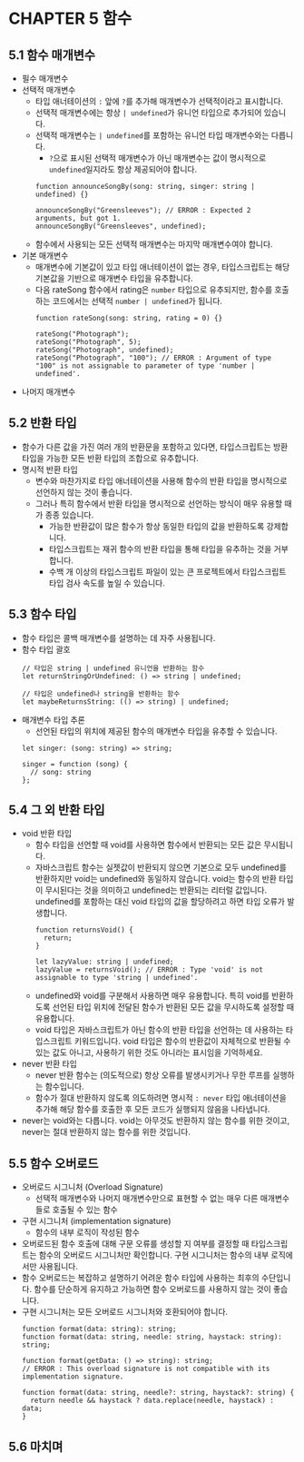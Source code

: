 # CHAPTER 5 함수

## 5.1 함수 매개변수

- 필수 매개변수
- 선택적 매개변수
  - 타입 애너테이션의 `:` 앞에 `?`를 추가해 매개변수가 선택적이라고 표시합니다.
  - 선택적 매개변수에는 항상 `| undefined`가 유니언 타입으로 추가되어 있습니다.
  - 선택적 매개변수는 `| undefined`를 포함하는 유니언 타입 매개변수와는 다릅니다.
    - `?`으로 표시된 선택적 매개변수가 아닌 매개변수는 값이 명시적으로 `undefined`일지라도 항상 제공되어야 합니다.
    ```tsx
    function announceSongBy(song: string, singer: string | undefined) {}

    announceSongBy("Greensleeves"); // ERROR : Expected 2 arguments, but got 1.
    announceSongBy("Greensleeves", undefined);
    ```
  - 함수에서 사용되는 모든 선택적 매개변수는 마지막 매개변수여야 합니다.
- 기본 매개변수
  - 매개변수에 기본값이 있고 타입 애너테이션이 없는 경우, 타입스크립트는 해당 기본값을 기반으로 매개변수 타입을 유추합니다.
  - 다음 rateSong 함수에서 rating은 `number` 타입으로 유추되지만, 함수를 호출하는 코드에서는 선택적 `number | undefined`가 됩니다.
    ```tsx
    function rateSong(song: string, rating = 0) {}

    rateSong("Photograph");
    rateSong("Photograph", 5);
    rateSong("Photograph", undefined);
    rateSong("Photograph", "100"); // ERROR : Argument of type "100" is not assignable to parameter of type 'number | undefined'.
    ```
- 나머지 매개변수

## 5.2 반환 타입

- 함수가 다른 값을 가진 여러 개의 반환문을 포함하고 있다면, 타입스크립트는 방환 타입을 가능한 모든 반환 타입의 조합으로 유추합니다.
- 명시적 반환 타입
  - 변수와 마찬가지로 타입 애너테이션을 사용해 함수의 반환 타입을 명시적으로 선언하지 않는 것이 좋습니다.
  - 그러나 특히 함수에서 반환 타입을 명시적으로 선언하는 방식이 매우 유용할 때가 종종 있습니다.
    - 가능한 반환값이 많은 함수가 항상 동일한 타입의 값을 반환하도록 강제합니다.
    - 타입스크립트는 재귀 함수의 반환 타입을 통해 타입을 유추하는 것을 거부합니다.
    - 수백 개 이상의 타입스크립트 파일이 있는 큰 프로젝트에서 타입스크립트 타입 검사 속도를 높일 수 있습니다.

## 5.3 함수 타입

- 함수 타입은 콜백 매개변수를 설명하는 데 자주 사용됩니다.
- 함수 타입 괄호
  ```tsx
  // 타입은 string | undefined 유니언을 반환하는 함수
  let returnStringOrUndefined: () => string | undefined;

  // 타입은 undefined나 string을 반환하는 함수
  let maybeReturnsString: (() => string) | undefined;
  ```
- 매개변수 타입 추론
  - 선언된 타입의 위치에 제공된 함수의 매개변수 타입을 유추할 수 있습니다.
  ```tsx
  let singer: (song: string) => string;

  singer = function (song) {
    // song: string
  };
  ```

## 5.4 그 외 반환 타입

- void 반환 타입
  - 함수 타입을 선언할 때 void를 사용하면 함수에서 반환되는 모든 값은 무시됩니다.
  - 자바스크립트 함수는 실젯값이 반환되지 않으면 기본으로 모두 undefined를 반환하지만 void는 undefined와 동일하지 않습니다. void는 함수의 반환 타입이 무시된다는 것을 의미하고 undefined는 반환되는 리터럴 값입니다. undefined를 포함하는 대신 void 타입의 값을 할당하려고 하면 타입 오류가 발생합니다.
    ```tsx
    function returnsVoid() {
      return;
    }

    let lazyValue: string | undefined;
    lazyValue = returnsVoid(); // ERROR : Type 'void' is not assignable to type 'string | undefined'.
    ```
  - undefined와 void를 구분해서 사용하면 매우 유용합니다. 특히 void를 반환하도록 선언된 타입 위치에 전달된 함수가 반환된 모든 값을 무시하도록 설정할 때 유용합니다.
  - void 타입은 자바스크립트가 아닌 함수의 반환 타입을 선언하는 데 사용하는 타입스크립트 키워드입니다. void 타입은 함수의 반환값이 자체적으로 반환될 수 있는 값도 아니고, 사용하기 위한 것도 아니라는 표시임을 기억하세요.
- never 반환 타입
  - never 반환 함수는 (의도적으로) 항상 오류를 발생시키거나 무한 루프를 실행하는 함수입니다.
  - 함수가 절대 반환하지 않도록 의도하려면 명시적 `: never` 타입 애너테이션을 추가해 해당 함수를 호출한 후 모든 코드가 실행되지 않음을 나타냅니다.
- never는 void와는 다릅니다. void는 아무것도 반환하지 않는 함수를 위한 것이고, never는 절대 반환하지 않는 함수를 위한 것입니다.

## 5.5 함수 오버로드

- 오버로드 시그니처 (Overload Signature)
  - 선택적 매개변수와 나머지 매개변수만으로 표현할 수 없는 매우 다른 매개변수들로 호출될 수 있는 함수
- 구현 시그니처 (implementation signature)
  - 함수의 내부 로직이 작성된 함수
- 오버로드된 함수 호출에 대해 구문 오류를 생성할 지 여부를 결정할 때 타입스크립트는 함수의 오버로드 시그니처만 확인합니다. 구현 시그니처는 함수의 내부 로직에서만 사용됩니다.
- 함수 오버로드는 복잡하고 설명하기 어려운 함수 타입에 사용하는 최후의 수단입니다. 함수를 단순하게 유지하고 가능하면 함수 오버로드를 사용하지 않는 것이 좋습니다.
- 구현 시그니처는 모든 오버로드 시그니처와 호환되어야 합니다.
  ```tsx
  function format(data: string): string;
  function format(data: string, needle: string, haystack: string): string;

  function format(getData: () => string): string;
  // ERROR : This overload signature is not compatible with its implementation signature.

  function format(data: string, needle?: string, haystack?: string) {
    return needle && haystack ? data.replace(needle, haystack) : data;
  }
  ```

## 5.6 마치며
